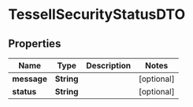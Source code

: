 

# TessellSecurityStatusDTO


## Properties

Name | Type | Description | Notes
------------ | ------------- | ------------- | -------------
**message** | **String** |  |  [optional]
**status** | **String** |  |  [optional]



